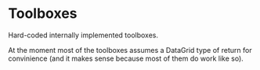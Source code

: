 # Toolboxes

Hard-coded internally implemented toolboxes.

At the moment most of the toolboxes assumes a DataGrid type of return for convinience (and it makes sense because most of them do work like so).